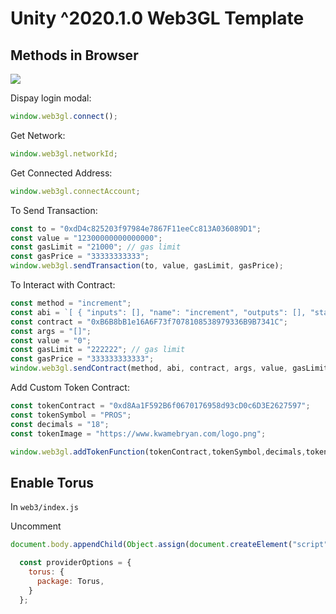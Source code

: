 # Unity ^2020.1.0 Web3GL Template

## Methods in Browser

![](https://user-images.githubusercontent.com/19412160/149653806-b2c4ca54-1986-4481-bd61-721dbd8a7967.png)

Dispay login modal:

```javascript
window.web3gl.connect();
```

Get Network:

```javascript
window.web3gl.networkId;
```

Get Connected Address:

```javascript
window.web3gl.connectAccount;
```

To Send Transaction:

```javascript
const to = "0xdD4c825203f97984e7867F11eeCc813A036089D1";
const value = "12300000000000000";
const gasLimit = "21000"; // gas limit
const gasPrice = "33333333333";
window.web3gl.sendTransaction(to, value, gasLimit, gasPrice);
```

To Interact with Contract:

```javascript
const method = "increment";
const abi = `[ { "inputs": [], "name": "increment", "outputs": [], "stateMutability": "nonpayable", "type": "function" }, { "inputs": [], "name": "x", "outputs": [ { "internalType": "uint256", "name": "", "type": "uint256" } ], "stateMutability": "view", "type": "function" } ]`;
const contract = "0xB6B8bB1e16A6F73f7078108538979336B9B7341C";
const args = "[]";
const value = "0";
const gasLimit = "222222"; // gas limit
const gasPrice = "333333333333";
window.web3gl.sendContract(method, abi, contract, args, value, gasLimit, gasPrice);
```

Add Custom Token Contract:

```javascript
const tokenContract = "0xd8Aa1F592B6f0670176958d93cD0c6D3E2627597";
const tokenSymbol = "PROS";
const decimals = "18";
const tokenImage = "https://www.kwamebryan.com/logo.png";

window.web3gl.addTokenFunction(tokenContract,tokenSymbol,decimals,tokenImage);
```

## Enable Torus

In `web3/index.js`

Uncomment

```javascript
document.body.appendChild(Object.assign(document.createElement("script"), { type: "text/javascript", src: "https://unpkg.com/@toruslabs/torus-embed" }));
```

```javascript
  const providerOptions = {
    torus: {
      package: Torus,
    }
  };
```
